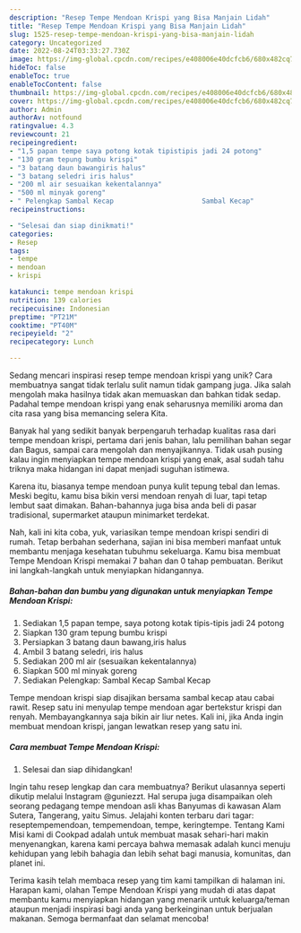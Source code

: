```yaml
---
description: "Resep Tempe Mendoan Krispi yang Bisa Manjain Lidah"
title: "Resep Tempe Mendoan Krispi yang Bisa Manjain Lidah"
slug: 1525-resep-tempe-mendoan-krispi-yang-bisa-manjain-lidah
category: Uncategorized
date: 2022-08-24T03:33:27.730Z
image: https://img-global.cpcdn.com/recipes/e408006e40dcfcb6/680x482cq70/tempe-mendoan-krispi-foto-resep-utama.jpg
hideToc: false
enableToc: true
enableTocContent: false
thumbnail: https://img-global.cpcdn.com/recipes/e408006e40dcfcb6/680x482cq70/tempe-mendoan-krispi-foto-resep-utama.jpg
cover: https://img-global.cpcdn.com/recipes/e408006e40dcfcb6/680x482cq70/tempe-mendoan-krispi-foto-resep-utama.jpg
author: Admin
authorAv: notfound
ratingvalue: 4.3
reviewcount: 21
recipeingredient:
- "1,5 papan tempe saya potong kotak tipistipis jadi 24 potong"
- "130 gram tepung bumbu krispi"
- "3 batang daun bawangiris halus"
- "3 batang seledri iris halus"
- "200 ml air sesuaikan kekentalannya"
- "500 ml minyak goreng"
- " Pelengkap Sambal Kecap                      Sambal Kecap"
recipeinstructions:

- "Selesai dan siap dinikmati!"
categories:
- Resep
tags:
- tempe
- mendoan
- krispi

katakunci: tempe mendoan krispi 
nutrition: 139 calories
recipecuisine: Indonesian
preptime: "PT21M"
cooktime: "PT40M"
recipeyield: "2"
recipecategory: Lunch

---
```





Sedang mencari inspirasi resep tempe mendoan krispi yang unik? Cara membuatnya sangat tidak terlalu sulit namun tidak gampang juga. Jika salah mengolah maka hasilnya tidak akan memuaskan dan bahkan tidak sedap. Padahal tempe mendoan krispi yang enak seharusnya memiliki aroma dan cita rasa yang bisa memancing selera Kita.





Banyak hal yang sedikit banyak berpengaruh terhadap kualitas rasa dari tempe mendoan krispi, pertama dari jenis bahan, lalu pemilihan bahan segar dan Bagus, sampai cara mengolah dan menyajikannya. Tidak usah pusing kalau ingin menyiapkan tempe mendoan krispi yang enak,      asal sudah tahu triknya maka hidangan ini dapat menjadi suguhan istimewa.














Karena itu, biasanya tempe mendoan punya kulit tepung tebal dan lemas. Meski begitu, kamu bisa bikin versi mendoan renyah di luar, tapi tetap lembut saat dimakan. Bahan-bahannya juga bisa anda beli di pasar tradisional, supermarket ataupun minimarket terdekat.






Nah, kali ini kita coba, yuk, variasikan tempe mendoan krispi sendiri di rumah. Tetap berbahan sederhana, sajian ini bisa memberi manfaat untuk membantu menjaga kesehatan tubuhmu sekeluarga. Kamu bisa membuat Tempe Mendoan Krispi memakai 7 bahan dan 0 tahap pembuatan. Berikut ini langkah-langkah untuk menyiapkan hidangannya.

<!--inarticleads1-->

##### Bahan-bahan dan bumbu yang digunakan untuk menyiapkan Tempe Mendoan Krispi:

1. Sediakan 1,5 papan tempe, saya potong kotak tipis-tipis jadi 24 potong
1. Siapkan 130 gram tepung bumbu krispi
1. Persiapkan 3 batang daun bawang,iris halus
1. Ambil 3 batang seledri, iris halus
1. Sediakan 200 ml air (sesuaikan kekentalannya)
1. Siapkan 500 ml minyak goreng
1. Sediakan  Pelengkap: Sambal Kecap                      Sambal Kecap


Tempe mendoan krispi siap disajikan bersama sambal kecap atau cabai rawit. Resep satu ini menyulap tempe mendoan agar bertekstur krispi dan renyah. Membayangkannya saja bikin air liur netes. Kali ini, jika Anda ingin membuat mendoan krispi, jangan lewatkan resep yang satu ini. 

<!--inarticleads2-->

##### Cara membuat Tempe Mendoan Krispi:


1. Selesai dan siap dihidangkan!

Ingin tahu resep lengkap dan cara membuatnya? Berikut ulasannya seperti dikutip melalui Instagram @guniezzt. Hal serupa juga disampaikan oleh seorang pedagang tempe mendoan asli khas Banyumas di kawasan Alam Sutera, Tangerang, yaitu Simus. Jelajahi konten terbaru dari tagar: reseptempemendoan, tempemendoan, tempe, keringtempe. Tentang Kami Misi kami di Cookpad adalah untuk membuat masak sehari-hari makin menyenangkan, karena kami percaya bahwa memasak adalah kunci menuju kehidupan yang lebih bahagia dan lebih sehat bagi manusia, komunitas, dan planet ini. 

Terima kasih telah membaca resep yang tim kami tampilkan di halaman ini. Harapan kami, olahan Tempe Mendoan Krispi yang mudah di atas dapat membantu kamu menyiapkan hidangan yang menarik untuk keluarga/teman ataupun menjadi inspirasi bagi anda yang berkeinginan untuk berjualan makanan. Semoga bermanfaat dan selamat mencoba!
